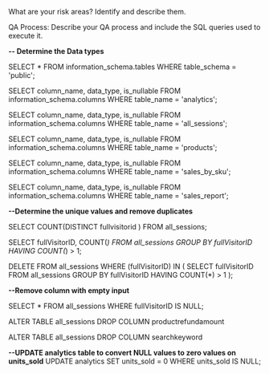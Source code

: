 What are your risk areas? Identify and describe them.



QA Process:
Describe your QA process and include the SQL queries used to execute it.



**-- Determine the Data types**

SELECT *
FROM information_schema.tables
WHERE table_schema = 'public';

SELECT column_name, data_type, is_nullable
FROM information_schema.columns
WHERE table_name = 'analytics';


SELECT column_name, data_type, is_nullable
FROM information_schema.columns
WHERE table_name = 'all_sessions';

SELECT column_name, data_type, is_nullable
FROM information_schema.columns
WHERE table_name = 'products';

SELECT column_name, data_type, is_nullable
FROM information_schema.columns
WHERE table_name = 'sales_by_sku';

SELECT column_name, data_type, is_nullable
FROM information_schema.columns
WHERE table_name = 'sales_report';




**--Determine the unique values and remove duplicates**

SELECT COUNT(DISTINCT fullvisitorid )
FROM all_sessions;

SELECT fullVisitorID, COUNT(*)
FROM all_sessions
GROUP BY fullVisitorID
HAVING COUNT(*) > 1;


DELETE FROM all_sessions
WHERE (fullVisitorID) IN (
  SELECT fullVisitorID
  FROM all_sessions
  GROUP BY fullVisitorID
  HAVING COUNT(*) > 1
);




**--Remove column with empty input**


SELECT *
FROM all_sessions
WHERE fullVisitorID IS NULL;

ALTER TABLE all_sessions
DROP COLUMN productrefundamount

ALTER TABLE all_sessions
DROP COLUMN searchkeyword



**--UPDATE analytics table to convert NULL values to zero values on units_sold**
UPDATE analytics
SET units_sold = 0
WHERE units_sold IS NULL;


















